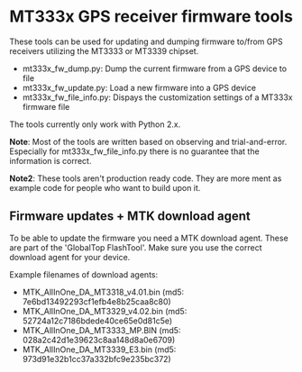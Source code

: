 # MT333x GPS receiver firmware tools
These tools can be used for updating and dumping firmware to/from GPS receivers
utilizing the MT3333 or MT3339 chipset.

 - mt333x_fw_dump.py: Dump the current firmware from a GPS device to file
 - mt333x_fw_update.py: Load a new firmware into a GPS device
 - mt333x_fw_file_info.py: Dispays the customization settings of a MT333x
   firmware file

The tools currently only work with Python 2.x.

**Note**: Most of the tools are written based on observing and trial-and-error.
Especially for mt333x_fw_file_info.py there is no guarantee that the
information is correct.

**Note2**: These tools aren't production ready code. They are more ment as
example code for people who want to build upon it.

## Firmware updates + MTK download agent
To be able to update the firmware you need a MTK download agent. These are part
of the 'GlobalTop FlashTool'. Make sure you use the correct download agent for
your device.

Example filenames of download agents:

- MTK_AllInOne_DA_MT3318_v4.01.bin (md5: 7e6bd13492293cf1efb4e8b25caa8c80)
- MTK_AllInOne_DA_MT3329_v4.02.bin (md5: 52724a12c7186bdede40ce65e0d81c5e)
- MTK_AllInOne_DA_MT3333_MP.BIN (md5: 028a2c42d1e39623c8aa148d8a0e6709)
- MTK_AllInOne_DA_MT3339_E3.bin (md5: 973d91e32b1cc37a332bfc9e235bc372)
